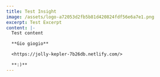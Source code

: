 ```yaml
---
title: Test Insight
image: /assets/logo-a72053d2fb5b81d420824fdf56e6a7e1.png
excerpt: Test Excerpt
content: |-
  Test content

  **Gio giogio**

  <https://jolly-kepler-7b26db.netlify.com/>

  **:)**
---
```


